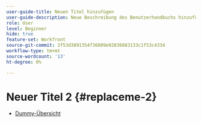 ```yaml
---
user-guide-title: Neuen Titel hinzufügen
user-guide-description: Neue Beschreibung des Benutzerhandbuchs hinzufügen
role: User
level: Beginner
hide: true
feature-set: Workfront
source-git-commit: 2f53d3891354f36609e92836883133c1f53c4334
workflow-type: tm+mt
source-wordcount: '13'
ht-degree: 0%

---
```



# Neuer Titel 2 {#replaceme-2}

+ [Dummy-Übersicht](home.md)
